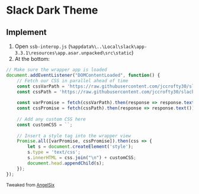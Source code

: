 # Slack Dark Theme

## Implement
1. Open `ssb-interop.js` (`%appdata%\..\Local\slack\app-3.3.1\resources\app.asar.unpacked\src\static`)
1. At the bottom: 
```javascript
// Make sure the wrapper app is loaded
document.addEventListener("DOMContentLoaded", function() {
    // Fetch our CSS in parallel ahead of time
    const cssVarPath = 'https://raw.githubusercontent.com/jccrofty30/slack-themes/master/Dark/dark-1-defaults.css';
    const cssPath = 'https://raw.githubusercontent.com/jccrofty30/slack-themes/master/Dark/dark-1.css';
    
    const varPromise = fetch(cssVarPath).then(response => response.text());
    const cssPromise = fetch(cssPath).then(response => response.text());
    
    // Add any custom CSS here
    const customCSS = ``;
    
    // Insert a style tag into the wrapper view
    Promise.all([varPromise, cssPromise]).then(css => {
        let s = document.createElement('style');
        s.type = 'text/css';
        s.innerHTML = css.join("\n") + customCSS;
        document.head.appendChild(s);
    });
});
```
<sub>Tweaked from [AngelSix](http://blog.angelsix.com/angelsix/blog/2017/09/12/slack-dark-theme/)</sub>
